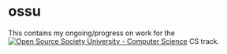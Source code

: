 # ossu
This contains my ongoing/progress on work for the [![Open Source Society University - Computer Science](https://img.shields.io/badge/OSSU-computer--science-blue.svg)](https://github.com/ossu/computer-science) CS track.
